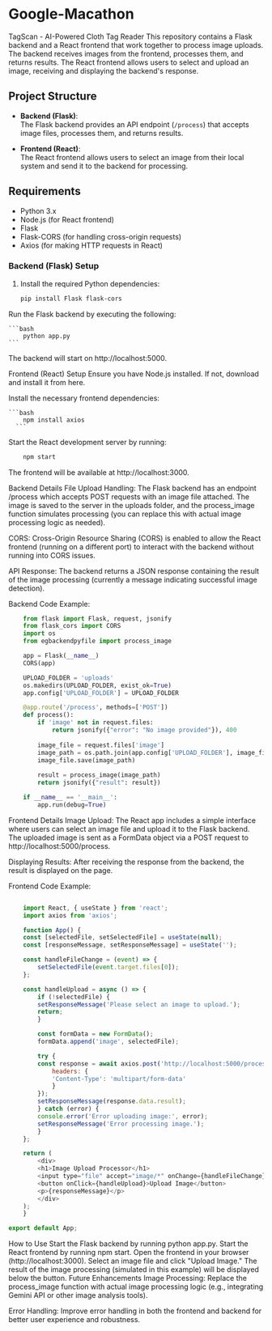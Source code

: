 # Google-Macathon
TagScan - AI-Powered Cloth Tag Reader
This repository contains a Flask backend and a React frontend that work together to process image uploads. The backend receives images from the frontend, processes them, and returns results. The React frontend allows users to select and upload an image, receiving and displaying the backend's response.

## Project Structure

- **Backend (Flask)**:  
  The Flask backend provides an API endpoint (`/process`) that accepts image files, processes them, and returns results.

- **Frontend (React)**:  
  The React frontend allows users to select an image from their local system and send it to the backend for processing.

## Requirements

- Python 3.x
- Node.js (for React frontend)
- Flask
- Flask-CORS (for handling cross-origin requests)
- Axios (for making HTTP requests in React)

### Backend (Flask) Setup

1. Install the required Python dependencies:

   ```bash
   pip install Flask flask-cors
   ```


Run the Flask backend by executing the following:

    ```bash
        python app.py
    ```

The backend will start on http://localhost:5000.

Frontend (React) Setup
Ensure you have Node.js installed. If not, download and install it from here.

Install the necessary frontend dependencies:

    ```bash
        npm install axios
      ```

Start the React development server by running:

```bash
    npm start
```

The frontend will be available at http://localhost:3000.

Backend Details
File Upload Handling:
The Flask backend has an endpoint /process which accepts POST requests with an image file attached. The image is saved to the server in the uploads folder, and the process_image function simulates processing (you can replace this with actual image processing logic as needed).

CORS:
Cross-Origin Resource Sharing (CORS) is enabled to allow the React frontend (running on a different port) to interact with the backend without running into CORS issues.

API Response:
The backend returns a JSON response containing the result of the image processing (currently a message indicating successful image detection).

Backend Code Example:
```python
    from flask import Flask, request, jsonify
    from flask_cors import CORS
    import os 
    from egbackendpyfile import process_image

    app = Flask(__name__)
    CORS(app)

    UPLOAD_FOLDER = 'uploads'
    os.makedirs(UPLOAD_FOLDER, exist_ok=True)
    app.config['UPLOAD_FOLDER'] = UPLOAD_FOLDER

    @app.route('/process', methods=['POST'])
    def process():
        if 'image' not in request.files:
            return jsonify({"error": "No image provided"}), 400
        
        image_file = request.files['image']
        image_path = os.path.join(app.config['UPLOAD_FOLDER'], image_file.filename)
        image_file.save(image_path)
        
        result = process_image(image_path)
        return jsonify({"result": result})

    if __name__ == '__main__':
        app.run(debug=True)
```

Frontend Details
Image Upload:
The React app includes a simple interface where users can select an image file and upload it to the Flask backend. The uploaded image is sent as a FormData object via a POST request to http://localhost:5000/process.

Displaying Results:
After receiving the response from the backend, the result is displayed on the page.

Frontend Code Example:
```javascript

    import React, { useState } from 'react';
    import axios from 'axios';

    function App() {
    const [selectedFile, setSelectedFile] = useState(null);
    const [responseMessage, setResponseMessage] = useState('');

    const handleFileChange = (event) => { 
        setSelectedFile(event.target.files[0]);
    };

    const handleUpload = async () => {
        if (!selectedFile) {
        setResponseMessage('Please select an image to upload.');
        return;
        }

        const formData = new FormData();
        formData.append('image', selectedFile);

        try {
        const response = await axios.post('http://localhost:5000/process', formData, {
            headers: {
            'Content-Type': 'multipart/form-data'
            }
        });
        setResponseMessage(response.data.result);
        } catch (error) {
        console.error('Error uploading image:', error);
        setResponseMessage('Error processing image.');
        }
    };

    return (
        <div>
        <h1>Image Upload Processor</h1>
        <input type="file" accept="image/*" onChange={handleFileChange} />
        <button onClick={handleUpload}>Upload Image</button>
        <p>{responseMessage}</p>
        </div>
    );
    }

export default App;
```

How to Use
Start the Flask backend by running python app.py.
Start the React frontend by running npm start.
Open the frontend in your browser (http://localhost:3000).
Select an image file and click "Upload Image."
The result of the image processing (simulated in this example) will be displayed below the button.
Future Enhancements
Image Processing:
Replace the process_image function with actual image processing logic (e.g., integrating Gemini API or other image analysis tools).

Error Handling:
Improve error handling in both the frontend and backend for better user experience and robustness.
